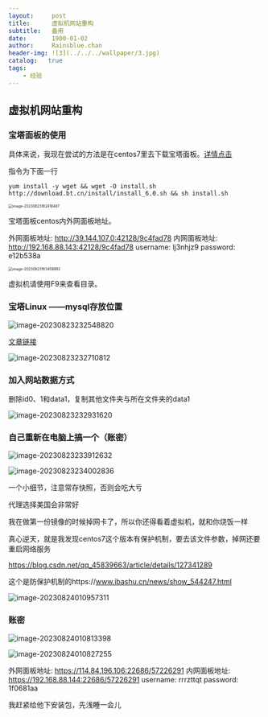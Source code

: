 ```yaml
---
layout:     post
title:      虚拟机网站重构
subtitle:   备用
date:       1900-01-02
author:     Rainsblue.chan
header-img: ![3](../../../wallpaper/3.jpg)
catalog:   true
tags:
    - 经验
---
```


## 虚拟机网站重构

### 宝塔面板的使用

具体来说，我现在尝试的方法是在centos7里去下载宝塔面板。[详情点击](https://www.yii666.com/blog/455041.html)

指令为下面一行

`yum install -y wget && wget -O install.sh http://download.bt.cn/install/install_6.0.sh && sh install.sh `

<img src="https://cdn.jsdelivr.net/gh/rainsbluechan/blogimage@main/img/image-20230823162418487.png" alt="image-20230823162418487" style="zoom:50%;" />

宝塔面板centos内外网面板地址。

 外网面板地址: http://39.144.107.0:42128/9c4fad78
 内网面板地址: http://192.168.88.143:42128/9c4fad78
 username: lj3nhjz9
 password: e12b538a

<img src="https://cdn.jsdelivr.net/gh/rainsbluechan/blogimage@main/img/image-20230823163458892.png" alt="image-20230823163458892" style="zoom:50%;" />

虚拟机请使用F9来查看目录。

### 宝塔Linux ——mysql存放位置

![image-20230823232548820](https://cdn.jsdelivr.net/gh/rainsbluechan/blogimage@main/img/image-20230823232548820.png)

[文章链接](https://www.8a.hk/news/content/5656.html)

![image-20230823232710812](https://cdn.jsdelivr.net/gh/rainsbluechan/blogimage@main/img/image-20230823232710812.png)

### 加入网站数据方式

删除id0、1和data1，复制其他文件夹与所在文件夹的data1

![image-20230823232931620](https://cdn.jsdelivr.net/gh/rainsbluechan/blogimage@main/img/image-20230823232931620.png)

### 自己重新在电脑上搞一个（账密）

![image-20230823233912632](https://cdn.jsdelivr.net/gh/rainsbluechan/blogimage@main/img/image-20230823233912632.png)

![image-20230823234002836](https://cdn.jsdelivr.net/gh/rainsbluechan/blogimage@main/img/image-20230823234002836.png)

一个小细节，注意常存快照，否则会吃大亏

代理选择美国会非常好

我在做第一份镜像的时候掉网卡了，所以你还得看着虚拟机，就和你烧饭一样

真心逆天，就是我发现centos7这个版本有保护机制，要去该文件参数，掉网还要重启网络服务

https://blog.csdn.net/qq_45839663/article/details/127341289

这个是防保护机制的https://www.ibashu.cn/news/show_544247.html

![image-20230824010957311](https://cdn.jsdelivr.net/gh/rainsbluechan/blogimage@main/img/image-20230824010957311.png)

### 账密

![image-20230824010813398](https://cdn.jsdelivr.net/gh/rainsbluechan/blogimage@main/img/image-20230824010813398.png)

![image-20230824010827255](C:/Users/14682/AppData/Roaming/Typora/typora-user-images/image-20230824010827255.png)

 外网面板地址: https://114.84.196.106:22686/57226291
 内网面板地址: https://192.168.88.144:22686/57226291
 username: rrrzttqt
 password: 1f0681aa

我赶紧给他下安装包，先浅睡一会儿
